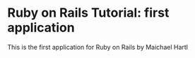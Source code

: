 # Ruby on Rails Tutorial: first application

This is the first application for 
Ruby on Rails by Maichael Hartl
